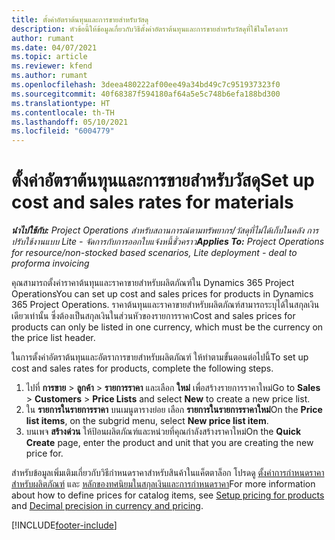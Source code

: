 ```yaml
---
title: ตั้งค่าอัตราต้นทุนและการขายสำหรับวัสดุ
description: หัวข้อนี้ให้ข้อมูลเกี่ยวกับวิธีตั้งค่าอัตราต้นทุนและการขายสำหรับวัสดุที่ใช้ในโครงการ
author: rumant
ms.date: 04/07/2021
ms.topic: article
ms.reviewer: kfend
ms.author: rumant
ms.openlocfilehash: 3deea480222af00ee49a34bd49c7c951937323f0
ms.sourcegitcommit: 40f68387f594180af64a5e5c748b6efa188bd300
ms.translationtype: HT
ms.contentlocale: th-TH
ms.lasthandoff: 05/10/2021
ms.locfileid: "6004779"
---
```

# <a name="set-up-cost-and-sales-rates-for-materials"></a><span data-ttu-id="697bc-103">ตั้งค่าอัตราต้นทุนและการขายสำหรับวัสดุ</span><span class="sxs-lookup"><span data-stu-id="697bc-103">Set up cost and sales rates for materials</span></span>

<span data-ttu-id="697bc-104">_**นำไปใช้กับ:** Project Operations สำหรับสถานการณ์ตามทรัพยากร/วัสดุที่ไม่ได้เก็บในคลัง การปรับใช้งานแบบ Lite - จัดการกับการออกใบแจ้งหนี้ชั่วคราว_</span><span class="sxs-lookup"><span data-stu-id="697bc-104">_**Applies To:** Project Operations for resource/non-stocked based scenarios, Lite deployment - deal to proforma invoicing_</span></span>

<span data-ttu-id="697bc-105">คุณสามารถตั้งค่าราคาต้นทุนและราคาขายสำหรับผลิตภัณฑ์ใน Dynamics 365 Project Operations</span><span class="sxs-lookup"><span data-stu-id="697bc-105">You can set up cost and sales prices for products in Dynamics 365 Project Operations.</span></span> <span data-ttu-id="697bc-106">ราคาต้นทุนและราคาขายสำหรับผลิตภัณฑ์สามารถระบุได้ในสกุลเงินเดียวเท่านั้น ซึ่งต้องเป็นสกุลเงินในส่วนหัวของรายการราคา</span><span class="sxs-lookup"><span data-stu-id="697bc-106">Cost and sales prices for products can only be listed in one currency, which must be the currency on the price list header.</span></span>

<span data-ttu-id="697bc-107">ในการตั้งค่าอัตราต้นทุนและอัตราการขายสำหรับผลิตภัณฑ์ ให้ทำตามขั้นตอนต่อไปนี้</span><span class="sxs-lookup"><span data-stu-id="697bc-107">To set up cost and sales rates for products, complete the following steps.</span></span> 

1. <span data-ttu-id="697bc-108">ไปที่ **การขาย** > **ลูกค้า** > **รายการราคา** และเลือก **ใหม่** เพื่อสร้างรายการราคาใหม่</span><span class="sxs-lookup"><span data-stu-id="697bc-108">Go to **Sales** > **Customers** > **Price Lists** and select **New** to create a new price list.</span></span> 
2. <span data-ttu-id="697bc-109">ใน **รายการในรายการราคา** บนเมนูตารางย่อย เลือก **รายการในรายการราคาใหม่**</span><span class="sxs-lookup"><span data-stu-id="697bc-109">On the **Price list items**, on the subgrid menu, select **New price list item**.</span></span> 
3. <span data-ttu-id="697bc-110">บนเพจ **สร้างด่วน** ให้ป้อนผลิตภัณฑ์และหน่วยที่คุณกำลังสร้างราคาใหม่</span><span class="sxs-lookup"><span data-stu-id="697bc-110">On the **Quick Create** page, enter the product and unit that you are creating the new price for.</span></span>

<span data-ttu-id="697bc-111">สำหรับข้อมูลเพิ่มเติมเกี่ยวกับวิธีกำหนดราคาสำหรับสินค้าในแค็ตตาล็อก โปรดดู [ตั้งค่าการกำหนดราคาสำหรับผลิตภัณฑ์](/dynamics365/sales-enterprise/create-price-lists-price-list-items-define-pricing-products.md) และ [หลักของทศนิยมในสกุลเงินและการกำหนดราคา](/dynamics365/sales-enterprise/decimal-precision-currency-pricing.md)</span><span class="sxs-lookup"><span data-stu-id="697bc-111">For more information about how to define prices for catalog items, see [Setup pricing for products](/dynamics365/sales-enterprise/create-price-lists-price-list-items-define-pricing-products.md) and [Decimal precision in currency and pricing](/dynamics365/sales-enterprise/decimal-precision-currency-pricing.md).</span></span>

[!INCLUDE[footer-include](../includes/footer-banner.md)]
